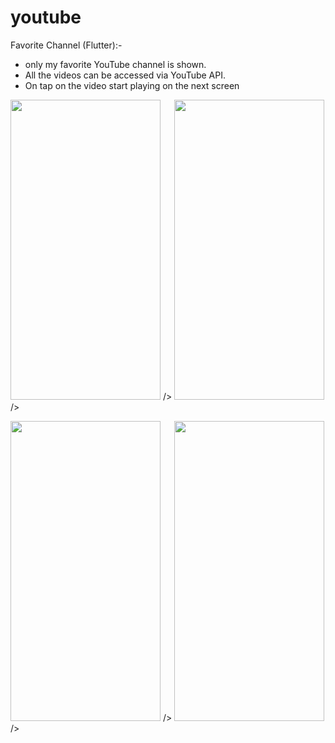 # youtube

Favorite Channel (Flutter):- 
 - only my favorite YouTube channel is shown.
 - All the videos can be accessed via YouTube API.
 - On tap on the video start playing on the next screen

<p float="center">
  <img src="https://user-images.githubusercontent.com/102517154/184329566-1a7eecb4-b1c1-47e8-b84c-5cc87745fe5e.png" width=240 height=480> />
  <img src="https://user-images.githubusercontent.com/102517154/184329577-f9023d9d-94bd-4057-8435-fa8318119878.png" width=240 height=480> /> 
</p>

<p float="center">
  <img src="https://user-images.githubusercontent.com/102517154/184329566-1a7eecb4-b1c1-47e8-b84c-5cc87745fe5e.png" width=240 height=480> />
  <img src="https://user-images.githubusercontent.com/102517154/184329598-2beb2ea7-e98c-4d44-95be-68c5925f9674.png" width=240 height=480> /> 
</p>

